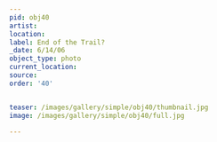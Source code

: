 ```yaml
---
pid: obj40
artist: 
location: 
label: End of the Trail?
_date: 6/14/06
object_type: photo
current_location: 
source: 
order: '40'


teaser: /images/gallery/simple/obj40/thumbnail.jpg
image: /images/gallery/simple/obj40/full.jpg
 
---
```

